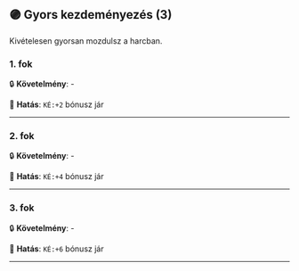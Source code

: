 ## 🟣 Gyors kezdeményezés (3)

Kivételesen gyorsan mozdulsz a harcban.

### 1. fok

🔒 **Követelmény**: -

🌟 **Hatás**: `KÉ:+2` bónusz jár

---
### 2. fok

🔒 **Követelmény**: -

🌟 **Hatás**: `KÉ:+4` bónusz jár

---
### 3. fok

🔒 **Követelmény**: -

🌟 **Hatás**: `KÉ:+6` bónusz jár

---
